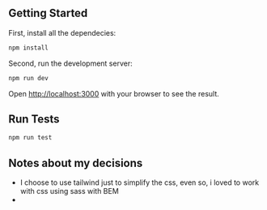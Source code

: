 ## Getting Started

First, install all the dependecies:

```bash
npm install
```

Second, run the development server:

```bash
npm run dev
```

Open [http://localhost:3000](http://localhost:3000) with your browser to see the result.

## Run Tests

```bash
npm run test
```

## Notes about my decisions

- I choose to use tailwind just to simplify the css, even so, i loved to work with css using sass with BEM
-
